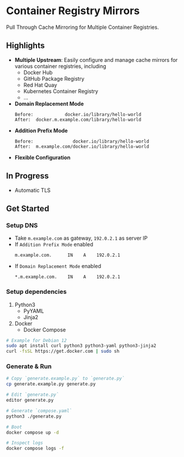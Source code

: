# Container Registry Mirrors

Pull Through Cache Mirroring for Multiple Container Registries.

## Highlights

- **Multiple Upstream**: Easily configure and manage cache mirrors for various container registries, including
    - Docker Hub
    - GitHub Package Registry
    - Red Hat Quay
    - Kubernetes Container Registry
    - ...
- **Domain Replacement Mode**
  ```
  Before:            docker.io/library/hello-world
  After:  docker.m.example.com/library/hello-world
  ```
- **Addition Prefix Mode**
  ```
  Before:               docker.io/library/hello-world
  After:  m.example.com/docker.io/library/hello-world
  ```
- **Flexible Configuration**

## In Progress

- Automatic TLS

## Get Started

### Setup DNS

- Take `m.example.com` as gateway, `192.0.2.1` as server IP
- If `Addition Prefix Mode` enabled
    ```
    m.example.com.      IN    A    192.0.2.1
    ```
- If `Domain Replacement Mode` enabled
    ```
    *.m.example.com.    IN    A    192.0.2.1
    ```

### Setup dependencies

1. Python3
    - PyYAML
    - Jinja2
2. Docker
    - Docker Compose

```bash
# Example for Debian 12
sudo apt install curl python3 python3-yaml python3-jinja2
curl -fsSL https://get.docker.com | sudo sh
```

### Generate & Run

```bash
# Copy `generate.example.py` to `generate.py`
cp generate.example.py generate.py

# Edit `generate.py`
editor generate.py

# Generate `compose.yaml`
python3 ./generate.py

# Boot
docker compose up -d

# Inspect logs 
docker compose logs -f
```
